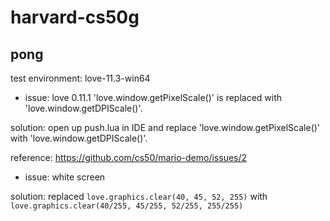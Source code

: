 # harvard-cs50g

## pong

test environment: love-11.3-win64

- issue: love 0.11.1 'love.window.getPixelScale()' is replaced with 'love.window.getDPIScale()'.

solution: open up push.lua in IDE and replace 'love.window.getPixelScale()' with 'love.window.getDPIScale()'.

reference: https://github.com/cs50/mario-demo/issues/2

- issue: white screen

solution: replaced ``love.graphics.clear(40, 45, 52, 255)`` with ``love.graphics.clear(40/255, 45/255, 52/255, 255/255)``
